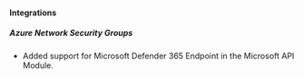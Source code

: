 
#### Integrations

##### Azure Network Security Groups

- Added support for Microsoft Defender 365 Endpoint in the Microsoft API Module.
